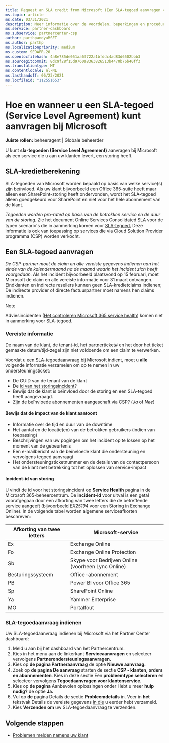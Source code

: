 ```yaml
---
title: Request an SLA credit from Microsoft (Een SLA-tegoed aanvragen van Microsoft)
ms.topic: article
ms.date: 03/31/2021
description: Meer informatie over de voordelen, beperkingen en procedures voor het aanvragen van een SLA-tegoed (Service Level Agreement) bij Microsoft als uw klanten een servicestoring ervaren.
ms.service: partner-dashboard
ms.subservice: partnercenter-csp
author: parthpandyaMSFT
ms.author: parthp
ms.localizationpriority: medium
ms.custom: SEOAPR.20
ms.openlocfilehash: 4a8e785de051aa6f722a1bfddc4ad83d6502bbb3
ms.sourcegitcommit: 8dc9f28f15d9760a8363826513b4470b76b40ff3
ms.translationtype: MT
ms.contentlocale: nl-NL
ms.lasthandoff: 06/23/2021
ms.locfileid: "112551653"
---
```

# <a name="how-and-when-to-request-a-service-level-agreement-sla-credit-from-microsoft"></a>Hoe en wanneer u een SLA-tegoed (Service Level Agreement) kunt aanvragen bij Microsoft

**Juiste rollen:** beheeragent | Globale beheerder

U kunt **sla-tegoeden (Service Level Agreement)** aanvragen bij Microsoft als een service die u aan uw klanten levert, een storing heeft.

## <a name="sla-credit-calculation"></a>SLA-kredietberekening

SLA-tegoeden van Microsoft worden bepaald op basis van welke service(s) zijn beïnvloed. Als uw klant bijvoorbeeld een Office 365-suite heeft maar alleen een SharePoint-storing heeft ondervonden, wordt het SLA-tegoed alleen goedgekeurd voor SharePoint en niet voor het hele abonnement van de klant.

*Tegoeden worden pro-rated op basis van de betrokken service en de duur van de storing.* Zie het document Online Services Consolidated SLA voor de typen scenario's die in aanmerking komen voor [SLA-tegoed.](http://www.microsoftvolumelicensing.com/DocumentSearch.aspx?Mode=3&DocumentTypeId=37) Deze informatie is ook van toepassing op services die via Cloud Solution Provider programma (CSP) worden verkocht.


## <a name="request-an-sla-credit"></a>Een SLA-tegoed aanvragen

*De CSP-partner moet de claim en alle vereiste gegevens indienen aan het einde van de kalendermaand na de maand waarin het incident zich heeft voorgedaan.* Als het incident bijvoorbeeld plaatsvond op 15 februari, moet Microsoft de claim en alle vereiste informatie voor 31 maart ontvangen. Eindklanten en indirecte resellers kunnen geen SLA-kredietclaims indienen; De indirecte provider of directe factuurpartner moet namens hen claims indienen.

>[!NOTE]
>Adviesincidenten ([Het controleren Microsoft 365 service health](/microsoft-365/enterprise/view-service-health#incidents-and-advisories)) komen niet in aanmerking voor SLA-tegoed.

### <a name="required-information"></a>Vereiste informatie

De naam van de klant, de tenant-id, het partnerticket# en het door het ticket gemaakte datum/tijd-zegel zijn niet voldoende om een claim te verwerken.

Voordat u [een SLA-tegoedaanvraag bij](#submit-sla-credit-request) Microsoft indient, moet u **alle** volgende informatie verzamelen om op te nemen in uw ondersteuningsticket:

- De GUID van de tenant van de klant
- De [id van het storingsincident](#outage-incident-identifier)?
- Bewijs dat de klant is beïnvloed door de storing en een SLA-tegoed heeft aangevraagd.
- Zijn de beïnvloede abonnementen aangeschaft via CSP? (*Ja* of *Nee*)

#### <a name="evidence-that-proves-customer-impact"></a>Bewijs dat de impact van de klant aantoont

- Informatie over de tijd en duur van de downtime
- Het aantal en de locatie(en) van de betrokken gebruikers (indien van toepassing)
- Beschrijvingen van uw pogingen om het incident op te lossen op het moment van de gebeurtenis
- Een e-mailbericht van de beïnvloede klant die ondersteuning en vervolgens tegoed aanvraagt
- Het ondersteuningsticketnummer en de details van de contactpersoon van de klant met betrekking tot het oplossen van service-impact


#### <a name="outage-incident-identifier"></a>Incident-id van storing

U vindt de id voor het storingsincident op **Service Health** pagina in de Microsoft 365-beheercentrum. De **incident-id** voor uitval is een getal voorafgegaan door een afkorting van twee letters die de betreffende service aangeeft (bijvoorbeeld *EX25194* voor een Storing in Exchange Online). In de volgende tabel worden algemene serviceafkorten beschreven:

| Afkorting van twee letters | Microsoft-service |
| ----------------------- | ----------------- |
| Ex | Exchange Online |
| Fo | Exchange Online Protection |
| Sb | Skype voor Bedrijven Online (voorheen Lync Online) |
| Besturingssysteem | Office-abonnement |
| PB | Power BI voor Office 365 |
| Sp | SharePoint Online |
| Ya | Yammer Enterprise |
| MO | Portalfout |

### <a name="submit-sla-credit-request"></a>SLA-tegoedaanvraag indienen

Uw SLA-tegoedaanvraag indienen bij Microsoft via het Partner Center dashboard:

1. Meld u aan bij het dashboard van het Partnercentrum.
2. Kies in het menu aan de linkerkant **Serviceaanvragen** en selecteer vervolgens **Partnerondersteuningsaanvragen.**
3. Kies op **de pagina Partneraanvraag** de optie **Nieuwe aanvraag.**
4. Zoek op **de pagina De aanvraag** starten de sectie **CSP - klanten, orders en abonnementen**. Kies in deze sectie Een **probleemtype selecteren** en selecteer vervolgens **Tegoedaanvragen voor klantenservice.**
5. Kies op **de pagina** Aanbevolen oplossingen onder Hebt u meer **hulp nodig?** de optie **Ja.**
6. Vul op **de** pagina Details de sectie **Probleemdetails** in. Voer in **het** tekstvak Details de vereiste gegevens [in die](#required-information) u eerder hebt verzameld.
7. Kies **Verzenden om** uw SLA-tegoedaanvraag te verzenden.

## <a name="next-steps"></a>Volgende stappen

- [Problemen melden namens uw klant](report-problems-on-behalf-of-a-customer.md)

